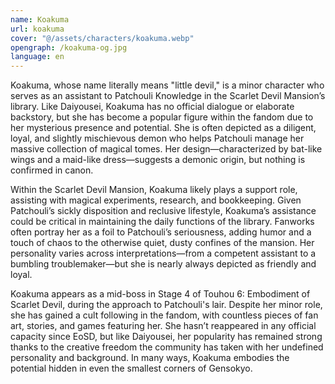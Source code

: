 ```yaml
---
name: Koakuma
url: koakuma
cover: "@/assets/characters/koakuma.webp"
opengraph: /koakuma-og.jpg
language: en
---
```


Koakuma, whose name literally means "little devil," is a minor character who serves as an assistant to Patchouli Knowledge in the Scarlet Devil Mansion’s library. Like Daiyousei, Koakuma has no official dialogue or elaborate backstory, but she has become a popular figure within the fandom due to her mysterious presence and potential. She is often depicted as a diligent, loyal, and slightly mischievous demon who helps Patchouli manage her massive collection of magical tomes. Her design—characterized by bat-like wings and a maid-like dress—suggests a demonic origin, but nothing is confirmed in canon.

Within the Scarlet Devil Mansion, Koakuma likely plays a support role, assisting with magical experiments, research, and bookkeeping. Given Patchouli’s sickly disposition and reclusive lifestyle, Koakuma’s assistance could be critical in maintaining the daily functions of the library. Fanworks often portray her as a foil to Patchouli’s seriousness, adding humor and a touch of chaos to the otherwise quiet, dusty confines of the mansion. Her personality varies across interpretations—from a competent assistant to a bumbling troublemaker—but she is nearly always depicted as friendly and loyal.

Koakuma appears as a mid-boss in Stage 4 of Touhou 6: Embodiment of Scarlet Devil, during the approach to Patchouli's lair. Despite her minor role, she has gained a cult following in the fandom, with countless pieces of fan art, stories, and games featuring her. She hasn’t reappeared in any official capacity since EoSD, but like Daiyousei, her popularity has remained strong thanks to the creative freedom the community has taken with her undefined personality and background. In many ways, Koakuma embodies the potential hidden in even the smallest corners of Gensokyo.
